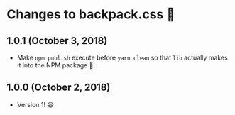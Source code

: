 # Changes to backpack.css 🎒

## 1.0.1 (October 3, 2018)

- Make `npm publish` execute before `yarn clean` so that `lib` actually makes it into the NPM package 🤪.

## 1.0.0 (October 2, 2018)

- Version 1! 😃

